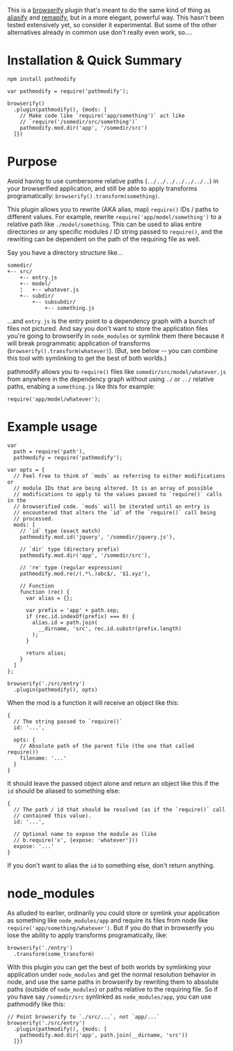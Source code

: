 This is a [browserify](https://github.com/substack/node-browserify) plugin that's meant to do the same kind of thing as [aliasify](https://github.com/benbria/aliasify) and [remapify](https://github.com/joeybaker/remapify), but in a more elegant, powerful way. This hasn't been tested extensively yet, so consider it experimental. But some of the other alternatives already in common use don't really even work, so....

# Installation & Quick Summary
`npm install pathmodify`

    var pathmodify = require('pathmodify');

    browserify()
      .plugin(pathmodify(), {mods: [
        // Make code like `require('app/something')` act like
        // `require('/somedir/src/something')`
        pathmodify.mod.dir('app', '/somedir/src')
      ]})

# Purpose

Avoid having to use cumbersome relative paths (`../../../../../../..`) in your browserified application, and still be able to apply transforms programatically: `browserify().transform(something)`.

This plugin allows you to rewrite (AKA alias, map) `require()` IDs / paths to different values. For example, rewrite `require('app/model/something')` to a relative path like `./model/something`. This can be used to alias entire directories or any specific modules / ID string passed to `require()`, and the rewriting can be dependent on the path of the requiring file as well.

Say you have a directory structure like...

    somedir/
    +-- src/
        +-- entry.js
        +-- model/
        ¦   +-- whatever.js
        +-- subdir/
            +-- subsubdir/
                +-- something.js

...and `entry.js` is the entry point to a dependency graph with a bunch of files not pictured. And say you don't want to store the application files you're going to browserify in `node_modules` or symlink them there because it will break programmatic application of transforms (`browserify().transform(whatever)`). (But, see below -- you can combine this tool with symlinking to get the best of both worlds.)

pathmodify allows you to `require()` files like `somedir/src/model/whatever.js` from anywhere in the dependency graph without using `./` or `../` relative paths, enabing a `something.js` like this for example:

    require('app/model/whatever');

# Example usage
    var
      path = require('path'),
      pathmodify = require('pathmodify');

    var opts = {
      // Feel free to think of `mods` as referring to either modifications or
      // module IDs that are being altered. It is an array of possible
      // modifications to apply to the values passed to `require()` calls in the
      // browserified code. `mods` will be iterated until an entry is
      // encountered that alters the `id` of the `require()` call being
      // processed.
      mods: [
        // `id` type (exact match)
        pathmodify.mod.id('jquery', '/somedir/jquery.js'),

        // `dir` type (directory prefix)
        pathmodify.mod.dir('app', '/somedir/src'),

        // 're' type (regular expression)
        pathmodify.mod.re(/(.*\.)abc$/, '$1.xyz'),

        // Function
        function (rec) {
          var alias = {};

          var prefix = 'app' + path.sep;
          if (rec.id.indexOf(prefix) === 0) {
            alias.id = path.join(
              __dirname, 'src', rec.id.substr(prefix.length)
            );
          }

          return alias;
        }
      ]
    };

    browserify('./src/entry')
      .plugin(pathmodify(), opts)

When the mod is a function it will receive an object like this:

    {
      // The string passed to `require()`
      id: '...',

      opts: {
        // Absolute path of the parent file (the one that called require())
        filename: '...'
      }
    }

It should leave the passed object alone and return an object like this if the `id` should be aliased to something else:

    {
      // The path / id that should be resolved (as if the `require()` call
      // contained this value).
      id: '...',

      // Optional name to expose the module as (like
      // b.require('x', {expose: 'whatever'}))
      expose: '...'
    }

If you don't want to alias the `id` to something else, don't return anything.

# node_modules

As alluded to earlier, ordinarily you could store or symlink your application as something like `node_modules/app` and require its files from node like `require('app/something/whatever')`. But if you do that in browserify you lose the ability to apply transforms programatically, like:

    browserify('./entry')
      .transform(some_transform)

With this plugin you can get the best of both worlds by symlinking your application under `node_modules` and get the normal resolution behavior in node, and use the same paths in browserify by rewriting them to absolute paths (outside of `node_modules`) or paths relative to the requiring file. So if you have say `/somedir/src` synlinked as `node_modules/app`, you can use pathmodify like this:

    // Point browserify to `./src/...`, not `app/...`
    browserify('./src/entry')
      .plugin(pathmodify(), {mods: [
        pathmodify.mod.dir('app', path.join(__dirname, 'src'))
      ]})
